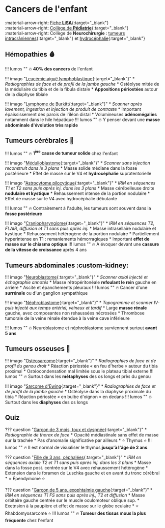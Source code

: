 # Cancers de l'enfant 

:material-arrow-right: [Fiche **LiSA**](https://livret.uness.fr/lisa/Cancer_de_l%E2%80%99enfant_:_particularit%C3%A9s_%C3%A9pid%C3%A9miologiques,_diagnostiques_et_th%C3%A9rapeutiques){:target="_blank"}  
:material-arrow-right: [Collège de **Pédiatrie**](https://www.pedia-univ.fr/deuxieme-cycle/referentiel/hematologie-cancerologie/cancers-lenfant){:target="_blank"}  
:material-arrow-right: Collège de **Neurochirurgie** : [tumeurs intracrâniennes](https://campus.neurochirurgie.fr/article1783.html){:target="_blank"} et [hydrocéphalie](https://campus.neurochirurgie.fr/article1781.html){:target="_blank"}  


## Hémopathies :drop_of_blood:

!!! lumos ""
    :fire: **40% des cancers** de l'enfant

!!! imago "[Leucémie aiguë lymphoblastique](https://radiopaedia.org/cases/40019/studies/49531?referrer=%2Farticles%2Facute-lymphoblastic-leukaemia%23image_list_item_22760394){:target="_blank"}"
    * _Radiographies de face et de profil de la jambe gauche_
    * Ostéolyse mitée de la médullaire du tibia et de la fibula distale
    * **Appositions périostées** autour de la diaphyse tibiale

!!! imago "[Lymphome de Burkitt](https://radiopaedia.org/cases/177234/studies/142372?lang=gb){:target="_blank"}"
    * _Scanner après lavement, ingestion et injection de produit de contraste_
    * Important épaississement des parois de l'iléon distal
    * Volumineuses **adénomégalies** notamment dans le hile hépatique
    !!! lumos ""
        :fire: Y penser devant une **masse abdominale d'évolution très rapide**


## Tumeurs cérébrales :brain:

!!! lumos ""
    :fire: **1<sup>ère</sup> cause de tumeur solide** chez l'enfant

!!! imago "[Médulloblastome](https://radiopaedia.org/cases/98844/studies/120009?lang=gb){:target="_blank"}"
    * _Scanner sans injection reconstruit dans le 3 plans_
    * Masse solide médiane dans la fosse postérieure
    * Effet de masse sur le V4 et **hydrocéphalie** supratentorielle

!!! imago "[Astrocytome pilocytique](https://radiopaedia.org/cases/8474/studies/9296?lang=gb){:target="_blank"}"
    * _IRM en séquences T1 et T2 sans puis après inj. dans les 3 plans_
    * Masse cérébelleuse droite **nodulaire et kystique**
    * Rehaussement intense de la portion nodulaire
    * Effet de masse sur le V4 avec hydrocéphalie débutante

!!! lumos ""
    :fire: Contrairement à l'adulte, les tumeurs sont souvent dans la **fosse postérieure**

!!! imago "[Craniopharyngiome](https://radiopaedia.org/cases/34580/studies/35960?lang=gb){:target="_blank"}"
    * _IRM en séquences T2, FLAIR, diffusion et T1 sans puis après inj._
    * Masse intrasellaire nodulaire et kystique
    * Rehaussement hétérogène de la portion nodulaire
    * Partiellement hyperintense en T1 : remaniements hémorragiques
    * Important **effet de masse sur le chiasma optique**
    !!! lumos ""
        :fire: A évoquer devant une **cassure de la vitesse de croissance** après 4 ans


## Tumeurs abdominales :custom-kidney:

!!! imago "[Neuroblastome](https://radiopaedia.org/cases/47939/studies/52781?lang=gb){:target="_blank"}"
    * _Scanner axial injecté et échographie annotés_
    * Masse rétropéritonéale **refoulant le rein** gauche en arrière
    * Ascite et épanchements pleuraux 
    !!! lumos ""
        :fire: Cancer d'une **surrénale** ou d'un ganglion sympathique

!!! imago "[Néphroblastome](https://radiopaedia.org/cases/43889/studies/47373?lang=gb){:target="_blank"}"
    * _Topogramme et scanner IV- puis injecté aux temps artériel, veineux et tardif_
    * Large **masse rénale** gauche, avec composantes non rehaussées nécrosées
    * Thrombose tumorale de la veine rénale étendue à la veine cave inférieure

!!! lumos ""
    :fire: Neuroblastome et néphroblastome surviennent surtout **avant 5 ans**


## Tumeurs osseuses :bone:

!!! imago "[Ostéosarcome](https://radiopaedia.org/cases/83093/studies/97460?lang=gb){:target="_blank"}"
    * _Radiographies de face et de profil du genou droit_
    * Réaction périostée « en feu d'herbe » autour du tibia proximal
    * Ostéocondensation mal limitée sous le plateau tibial externe
    !!! lumos ""
        :fire: Surtout dans les **métaphyses** des os longs et près du genou

!!! imago "[Sarcome d'Ewing](https://radiopaedia.org/cases/70892/studies/81099?lang=gb){:target="_blank"}"
    * _Radiographies de face et de profil de la jambe gauche_
    * Ostéolyse dans la diaphyse proximale du tibia
    * Réaction périostée « en bulbe d'oignon » en dedans
    !!! lumos ""
        :fire: Surtout dans les **diaphyses** des os longs


## Quiz

??? question "[Garçon de 3 mois, toux et dyspnée](https://radiopaedia.org/cases/72667/studies/83261?lang=gb){:target="_blank"}"
    * _Radiographie de thorax de face_
    * Opacité médiastinale sans effet de masse sur la trachée
    * Pas d'anomalie significative par ailleurs
    * :star: Thymus :star:
    !!! lumos ""
        :fire: Il est normal de visualiser le thymus **jusqu'à l'âge de 2 ans**

??? question "[Fille de 3 ans, céphalées](https://radiopaedia.org/cases/21746/studies/21726?lang=gb){:target="_blank"}"
    * _IRM en séquences axiale T2 et T1 sans puis après inj. dans les 3 plans_
    * Masse dans la fosse post. centrée sur le V4 avec rehaussement hétérogène
    * Extension dans le foramen de Luschka gauche et en avant du tronc cérébral
    * :star: Épendymome :star:

??? question "[Garçon de 5 ans, exophtalmie gauche](https://radiopaedia.org/cases/154138/studies/127392?lang=gb){:target="_blank"}"
    * _IRM en séquences T1 FS sans puis après inj., T2 et diffusion_
    * Masse orbitaire gauche centrée sur le muscle oculomoteur oblique sup.
    * Exetnsion à la paupière et effet de masse sur le globe oculaire 
    * :star: Rhabdomyosarcome :star:
    !!! lumos ""
        :fire: **Tumeur des tissus mous la plus fréquente** chez l'enfant